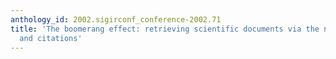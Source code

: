 ```yaml
---
anthology_id: 2002.sigirconf_conference-2002.71
title: 'The boomerang effect: retrieving scientific documents via the network of references
  and citations'
---
```

